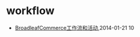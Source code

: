 # workflow
* [BroadleafCommerce工作流和活动](/2014/2014-01-21-broadleafcommerce-workflow-and-activity),2014-01-21 10
